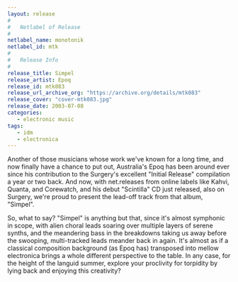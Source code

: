 ```yaml
---
layout: release
#
#   Netlabel of Release
#
netlabel_name: monotonik
netlabel_id: mtk
#
#   Release Info
#
release_title: Simpel
release_artist: Epoq
release_id: mtk083
release_url_archive_org: "https://archive.org/details/mtk083"
release_cover: "cover-mtk083.jpg"
release_date: 2003-07-08
categories:
   - electronic music
tags:
   - idm
   - electronica
---
```

Another of those musicians whose work we've known for a long time, and now finally have a chance to put out, Australia's Epoq has been around ever since his contribution to the Surgery's excellent "Initial Release" compilation a year or two back. And now, with net.releases from online labels like Kahvi, Quanta, and Corewatch, and his debut "Scintilla" CD just released, also on Surgery, we're proud to present the lead-off track from that album, "Simpel".

So, what to say? "Simpel" is anything but that, since it's almost symphonic in scope, with alien choral leads soaring over multiple layers of serene synths, and the meandering bass in the breakdowns taking us away before the swooping, multi-tracked leads meander back in again. It's almost as if a classical composition background (as Epoq has) transposed into mellow electronica brings a whole different perspective to the table. In any case, for the height of the languid summer, explore your proclivity for torpidity by lying back and enjoying this creativity?


